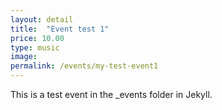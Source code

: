 ```yaml
---
layout: detail
title:  "Event test 1"
price: 10.00
type: music
image:
permalink: /events/my-test-event1
---
```


This is a test event in the _events folder in Jekyll.
